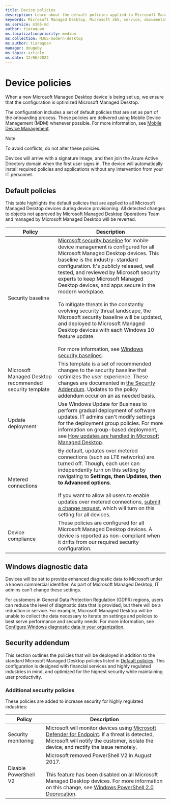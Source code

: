 ```yaml
---
title: Device policies 
description: Learn about the default policies applied to Microsoft Managed Desktop devices.
keywords: Microsoft Managed Desktop, Microsoft 365, service, documentation
ms.service: m365-md
author: tiaraquan
ms.localizationpriority: medium
ms.collection: M365-modern-desktop
ms.author: tiaraquan
manager: dougeby
ms.topic: article
ms.date: 12/06/2022
---
```


# Device policies

<!--This topic is the target for a "Learn more" link in the Enterprise Agreement (aka.ms/dev-config); do not delete.-->

<!-- Device configuration and Security Addendum-->

When a new Microsoft Managed Desktop device is being set up, we ensure that the configuration is optimized Microsoft Managed Desktop.

The configuration includes a set of default policies that are set as part of the onboarding process. These policies are delivered using Mobile Device Management (MDM) whenever possible. For more information, see [Mobile Device Management](/windows/client-management/mdm/).

>[!NOTE]
>To avoid conflicts, do not alter these policies.

Devices will arrive with a signature image, and then join the Azure Active Directory domain when the first user signs in. The device will automatically install required policies and applications without any intervention from your IT personnel.

## Default policies

This table highlights the default policies that are applied to all Microsoft Managed Desktop devices during device provisioning. All detected changes to objects not approved by Microsoft Managed Desktop Operations Team and managed by Microsoft Managed Desktop will be reverted.

| Policy | Description
| ----- | ----- |
| Security baseline | [Microsoft security baseline](/windows/device-security/windows-security-baselines) for mobile device management is configured for all Microsoft Managed Desktop devices. This baseline is the industry-standard configuration. It's publicly released, well tested, and reviewed by Microsoft security experts to keep Microsoft Managed Desktop devices, and apps secure in the modern workplace. <br><br>To mitigate threats in the constantly evolving security threat landscape, the Microsoft security baseline will be updated, and deployed to Microsoft Managed Desktop devices with each Windows 10 feature update.<br><br>For more information, see [Windows security baselines](/windows/security/threat-protection/windows-security-baselines).
| Microsoft Managed Desktop recommended security template | This template is a set of recommended changes to the security baseline that optimizes the user experience. These changes are documented in [the Security Addendum](#security-addendum). Updates to the policy addendum occur on an as needed basis.  
| Update deployment | Use Windows Update for Business to perform gradual deployment of software updates. IT admins can't modify settings for the deployment group policies. For more information on group-based deployment, see [How updates are handled in Microsoft Managed Desktop](../operate/updates.md).
| Metered connections | By default, updates over metered connections (such as LTE networks) are turned off. Though, each user can independently turn on this setting by navigating to **Settings, then Updates, then to Advanced options**. <br><br>If you want to allow all users to enable updates over metered connections, [submit a change request](../operate/support-request.md), which will turn on this setting for all devices.
| Device compliance | These policies are configured for all Microsoft Managed Desktop devices. A device is reported as non-compliant when it drifts from our required security configuration.

## Windows diagnostic data

 Devices will be set to provide enhanced diagnostic data to Microsoft under a known commercial identifier. As part of Microsoft Managed Desktop, IT admins can't change these settings.

For customers in General Data Protection Regulation (GDPR) regions, users can reduce the level of diagnostic data that is provided, but there will be a reduction in service. For example, Microsoft Managed Desktop will be unable to collect the data necessary to iterate on settings and policies to best serve performance and security needs. For more information, see [Configure Windows diagnostic data in your organization.](/windows/privacy/configure-windows-diagnostic-data-in-your-organization#enhanced-level)

## Security addendum

 This section outlines the policies that will be deployed in addition to the standard Microsoft Managed Desktop policies listed in [Default policies](#default-policies). This configuration is designed with financial services and highly regulated industries in mind, and optimized for the highest security while maintaining user productivity.

### Additional security policies

 These policies are added to increase security for highly regulated industries:

| Policy | Description |
| ----- | ----- |
|Security monitoring | Microsoft will monitor devices using [Microsoft Defender for Endpoint](/windows/security/threat-protection/windows-defender-atp/windows-defender-advanced-threat-protection). If a threat is detected, Microsoft will notify the customer, isolate the device, and rectify the issue remotely. |
 | Disable PowerShell V2 | Microsoft removed PowerShell V2 in August 2017.<br><br>This feature has been disabled on all Microsoft Managed Desktop devices. For more information on this change, see [Windows PowerShell 2.0 Deprecation](https://devblogs.microsoft.com/powershell/windows-powershell-2-0-deprecation/). |
